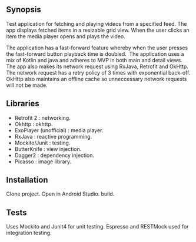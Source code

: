 ## Synopsis

Test application for fetching and playing videos from a specified feed. The app displays fetched
items in a resizable grid view. When the user clicks an item the media player opens and plays the video. 

The application has a fast-forward feature whereby when the user presses the fast-forward button
playback time is doubled.  The application uses a mix of Kotlin and java and adheres to MVP in both
main and detail views. The app also makes its network request using RxJava, Retrofit and OkHttp.
The network request has a retry policy of 3 times with exponential back-off.
OkHttp also maintains an offline cache so unneccessary network requests will not be made.

## Libraries

* Retrofit 2 : networking.
* Okhttp : okhttp.
* ExoPlayer (unofficial) : media player.
* RxJava : reactive programming.
* Mockito/Junit : testing.
* ButterKnife : view injection.
* Dagger2 : dependency injection.
* Picasso : image library.


## Installation

Clone project. Open in Android Studio. build.

## Tests

Uses Mockito and Junit4 for unit testing. Espresso and RESTMock used for integration testing.


